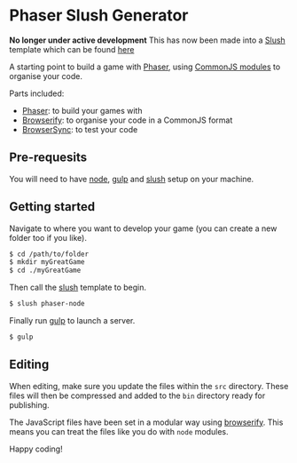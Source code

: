 # Phaser Slush Generator

**No longer under active development** This has now been made into a [Slush][slush] template which can be found [here][here]

A starting point to build a game with [Phaser][phaser], using [CommonJS modules][commonjs] to organise your code.

Parts included:

- [Phaser][phaser]: to build your games with
- [Browserify][browserify]: to organise your code in a CommonJS format
- [BrowserSync][browsersync]: to test your code

## Pre-requesits

You will need to have [node][node], [gulp][gulp] and [slush][slush] setup on your machine.

## Getting started

Navigate to where you want to develop your game (you can create a new folder too if you like).

```sh
$ cd /path/to/folder
$ mkdir myGreatGame
$ cd ./myGreatGame
```


Then call the [slush][slush] template to begin.

```sh
$ slush phaser-node
```


Finally run [gulp][gulp] to launch a server.

```sh
$ gulp
```

## Editing

When editing, make sure you update the files within the `src` directory. These files will then be compressed and added to the `bin` directory ready for publishing.

The JavaScript files have been set in a modular way using [browserify][browserify]. This means you can treat the files like you do with `node` modules.

Happy coding!

[node]:         http://nodejs.org/
[gulp]:         http://gulpjs.com/
[browserify]:   http://browserify.org/
[slush]:        https://github.com/klei/slush
[browsersync]:  http://www.browsersync.io/
[phaser]:       http://phaser.io/
[browserify]:   http://browserify.org/
[commonjs]:     http://wiki.commonjs.org/wiki/CommonJS
[slush]:        https://github.com/slushjs/slush
[here]:         https://github.com/Eruant/slush-phaser-node

